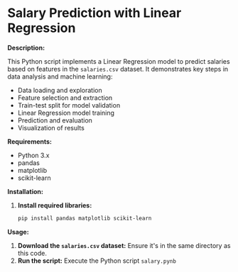 # Salary Prediction with Linear Regression

**Description:**

This Python script implements a Linear Regression model to predict salaries based on features in the `salaries.csv` dataset. It demonstrates key steps in data analysis and machine learning:

* Data loading and exploration
* Feature selection and extraction
* Train-test split for model validation
* Linear Regression model training
* Prediction and evaluation
* Visualization of results

**Requirements:**

* Python 3.x
* pandas
* matplotlib
* scikit-learn

**Installation:**

1. **Install required libraries:**
   ```bash
   pip install pandas matplotlib scikit-learn

**Usage:**

1. **Download the `salaries.csv` dataset:** Ensure it's in the same directory as this code.
2. **Run the script:** Execute the Python script `salary.pynb`






